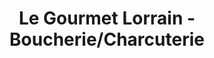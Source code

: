---
title: "Le Gourmet Lorrain - Boucherie/Charcuterie"
url: /sarrebourg/le-gourmet-lorrain-boucherie-charcuterie/
shop: Metzgerei
---